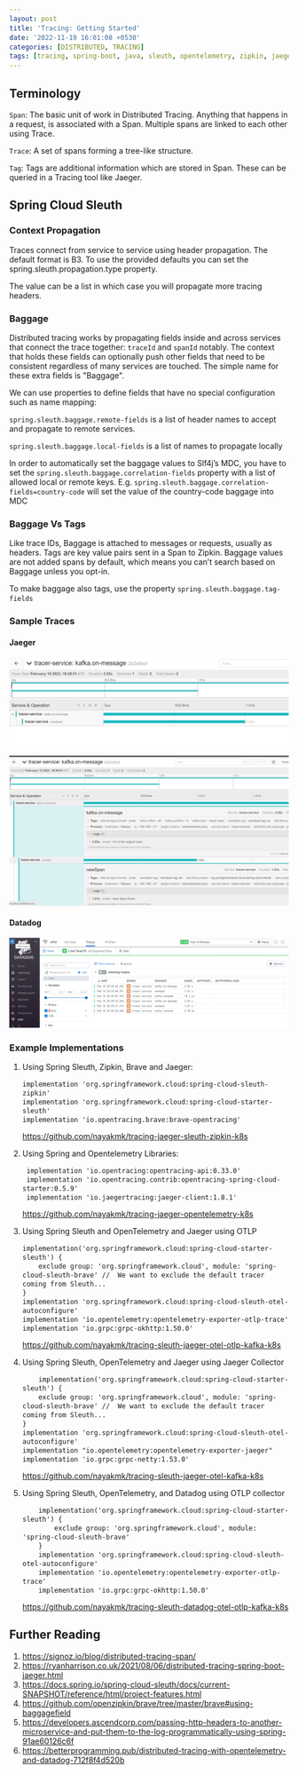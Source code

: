 ```yaml
---
layout: post
title: 'Tracing: Getting Started'
date: '2022-11-19 16:01:08 +0530'
categories: [DISTRIBUTED, TRACING]
tags: [tracing, spring-boot, java, sleuth, opentelemetry, zipkin, jaeger, datadog, otlp, otel]
---
```

## Terminology

`Span`: The basic unit of work in Distributed Tracing. Anything that happens in a request, is associated with a Span. Multiple spans are linked to each other using Trace.

`Trace`: A set of spans forming a tree-like structure.

`Tag`: Tags are additional information which are stored in Span. These can be queried in a Tracing tool like Jaeger.

## Spring Cloud Sleuth 

### Context Propagation

Traces connect from service to service using header propagation. The default format is B3. To use the provided defaults you can set the spring.sleuth.propagation.type property. 

The value can be a list in which case you will propagate more tracing headers.

### Baggage

Distributed tracing works by propagating fields inside and across services that connect the trace together: `traceId` and `spanId` notably. The context that holds these fields can optionally push other fields that need to be consistent regardless of many services are touched. The simple name for these extra fields is "Baggage".

We can use properties to define fields that have no special configuration such as name mapping:

`spring.sleuth.baggage.remote-fields` is a list of header names to accept and propagate to remote services.

`spring.sleuth.baggage.local-fields` is a list of names to propagate locally

In order to automatically set the baggage values to Slf4j’s MDC, you have to set the `spring.sleuth.baggage.correlation-fields` property with a list of allowed local or remote keys. E.g. `spring.sleuth.baggage.correlation-fields=country-code` will set the value of the country-code baggage into MDC

### Baggage Vs Tags

Like trace IDs, Baggage is attached to messages or requests, usually as headers. Tags are key value pairs sent in a Span to Zipkin. Baggage values are not added spans by default, which means you can’t search based on Baggage unless you opt-in.

To make baggage also tags, use the property `spring.sleuth.baggage.tag-fields`

### Sample Traces

#### Jaeger

![Traces](/assets/img/jaeger-tracing.png)

![Custom Spans and Tags](/assets/img/jaeger-tracing-custom-spans-events.png)

#### Datadog


![Custom Spans and Tags](/assets/img/datadog-tracing.png)

### Example Implementations

1. Using Spring Sleuth, Zipkin, Brave and Jaeger: 
    ```
    implementation 'org.springframework.cloud:spring-cloud-sleuth-zipkin'
    implementation 'org.springframework.cloud:spring-cloud-starter-sleuth'
    implementation 'io.opentracing.brave:brave-opentracing'
    ```
    https://github.com/nayakmk/tracing-jaeger-sleuth-zipkin-k8s

2. Using Spring and Opentelemetry Libraries: 
    ```
     implementation 'io.opentracing:opentracing-api:0.33.0'
     implementation 'io.opentracing.contrib:opentracing-spring-cloud-starter:0.5.9'
     implementation 'io.jaegertracing:jaeger-client:1.8.1'
    ```
    https://github.com/nayakmk/tracing-jaeger-opentelemetry-k8s

3. Using Spring Sleuth and OpenTelemetry and Jaeger using OTLP 
    ```
    implementation('org.springframework.cloud:spring-cloud-starter-sleuth') {
    	exclude group: 'org.springframework.cloud', module: 'spring-cloud-sleuth-brave' //  We want to exclude the default tracer coming from Sleuth...
    }
    implementation 'org.springframework.cloud:spring-cloud-sleuth-otel-autoconfigure'
    implementation 'io.opentelemetry:opentelemetry-exporter-otlp-trace'
    implementation 'io.grpc:grpc-okhttp:1.50.0'
    ```
    https://github.com/nayakmk/tracing-sleuth-jaeger-otel-otlp-kafka-k8s

4. Using Spring Sleuth, OpenTelemetry and Jaeger using Jaeger Collector
    ```
    	implementation('org.springframework.cloud:spring-cloud-starter-sleuth') {
    	exclude group: 'org.springframework.cloud', module: 'spring-cloud-sleuth-brave' //  We want to exclude the default tracer coming from Sleuth...
    }
    implementation 'org.springframework.cloud:spring-cloud-sleuth-otel-autoconfigure'
    implementation "io.opentelemetry:opentelemetry-exporter-jaeger"
    implementation 'io.grpc:grpc-netty:1.53.0'
    ```
    https://github.com/nayakmk/tracing-sleuth-jaeger-otel-kafka-k8s

5. Using Spring Sleuth, OpenTelemetry, and Datadog using OTLP collector

    ```
    	implementation('org.springframework.cloud:spring-cloud-starter-sleuth') {
    		exclude group: 'org.springframework.cloud', module: 'spring-cloud-sleuth-brave'
    	}
    	implementation 'org.springframework.cloud:spring-cloud-sleuth-otel-autoconfigure'
    	implementation 'io.opentelemetry:opentelemetry-exporter-otlp-trace'
    	implementation 'io.grpc:grpc-okhttp:1.50.0'
    ```

    https://github.com/nayakmk/tracing-sleuth-datadog-otel-otlp-kafka-k8s

## Further Reading

1. https://signoz.io/blog/distributed-tracing-span/
2. https://ryanharrison.co.uk/2021/08/06/distributed-tracing-spring-boot-jaeger.html
3. https://docs.spring.io/spring-cloud-sleuth/docs/current-SNAPSHOT/reference/html/project-features.html
4. https://github.com/openzipkin/brave/tree/master/brave#using-baggagefield
5. https://developers.ascendcorp.com/passing-http-headers-to-another-microservice-and-put-them-to-the-log-programmatically-using-spring-91ae60126c6f
6. https://betterprogramming.pub/distributed-tracing-with-opentelemetry-and-datadog-712f8f4d520b